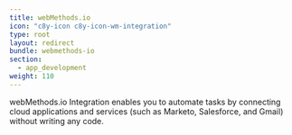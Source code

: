 ```yaml
---
title: webMethods.io
icon: "c8y-icon c8y-icon-wm-integration"
type: root
layout: redirect
bundle: webmethods-io
section:
  - app_development
weight: 110
---
```


webMethods.io Integration enables you to automate tasks by connecting cloud applications and services (such as Marketo, Salesforce, and Gmail) without writing any code.
